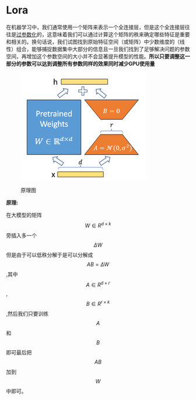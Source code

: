 # Lora

在机器学习中，我们通常使用一个矩阵来表示一个全连接层，但是这个全连接层往往是[过参数化](https://zhida.zhihu.com/search?content_id=235586149\&content_type=Article\&match_order=1\&q=%E8%BF%87%E5%8F%82%E6%95%B0%E5%8C%96\&zhida_source=entity)的，这意味着我们可以通过计算这个矩阵的秩来确定哪些特征是重要和相关的。换句话说，我们试图找到原始特征空间（或矩阵）中少数维度的（线性）组合，能够捕捉数据集中大部分的信息且一旦我们找到了足够解决问题的参数空间，再增加这个参数空间的大小并不会显著提升模型的性能。**所以只要调整这一部分的参数可以达到调整所有参数同样的效果同时减少GPU使用量**

<figure><img src="../.gitbook/assets/屏幕截图 2025-06-17 221547.png" alt=""><figcaption><p>原理图</p></figcaption></figure>

**原理:**

在大模型的矩阵$$W\in R^{d\times k}$$旁插入多一个$$\Delta W$$但是由于可以低秩分解于是可以分解成$$AB=\Delta W$$ ,其中$$A \in R^{d \times r}$$ ,$$B \in R^{r \times k}$$ ,然后我们只要训练$$A$$和$$B$$即可最后把$$AB$$加到$$W$$中即可。
